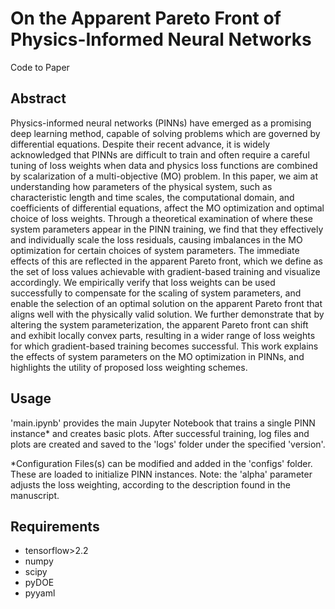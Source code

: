 # On the Apparent Pareto Front of Physics-Informed Neural Networks
Code to Paper

## Abstract
Physics-informed neural networks (PINNs) have emerged as a promising deep learning method, capable of solving problems which are governed by differential equations.
Despite their recent advance, it is widely acknowledged that PINNs are difficult to train and often require a careful tuning of loss weights when data and physics loss functions are combined by scalarization of a multi-objective (MO) problem.
In this paper, we aim at understanding how parameters of the physical system, such as characteristic length and time scales, the computational domain, and coefficients of differential equations, affect the MO optimization and optimal choice of loss weights.
Through a theoretical examination of where these system parameters appear in the PINN training, we find that they effectively and individually scale the loss residuals, causing imbalances in the MO optimization for certain choices of system parameters.
The immediate effects of this are reflected in the apparent Pareto front, which we define as the set of loss values achievable with gradient-based training and visualize accordingly.
We empirically verify that loss weights can be used successfully to compensate for the scaling of system parameters, and enable the selection of an optimal solution on the apparent Pareto front that aligns well with the physically valid solution.
We further demonstrate that by altering the system parameterization, the apparent Pareto front can shift and exhibit locally convex parts, resulting in a wider range of loss weights for which gradient-based training becomes successful. 
This work explains the effects of system parameters on the MO optimization in PINNs, and highlights the utility of proposed loss weighting schemes.

## Usage
'main.ipynb' provides the main Jupyter Notebook that trains a single PINN instance* and creates basic plots.
After successful training, log files and plots are created and saved to the 'logs' folder under the specified 'version'.

*Configuration Files(s) can be modified and added in the 'configs' folder. These are loaded to initialize PINN instances.
Note: the 'alpha' parameter adjusts the loss weighting, according to the description found in the manuscript.


## Requirements
- tensorflow>2.2
- numpy
- scipy
- pyDOE
- pyyaml
